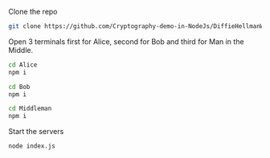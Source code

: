  Clone the repo

  ```bash 
  git clone https://github.com/Cryptography-demo-in-NodeJs/DiffieHellmanWithMITM.git
  ```
 Open 3 terminals first for Alice, second for Bob and third for Man in the Middle. 

  ```bash 
  cd Alice
  npm i 
  ```

  ```bash
  cd Bob 
  npm i 
  ```

  ```bash
  cd Middleman 
  npm i 
  ```
Start the servers  

  ```bash 
  node index.js
  ```
 